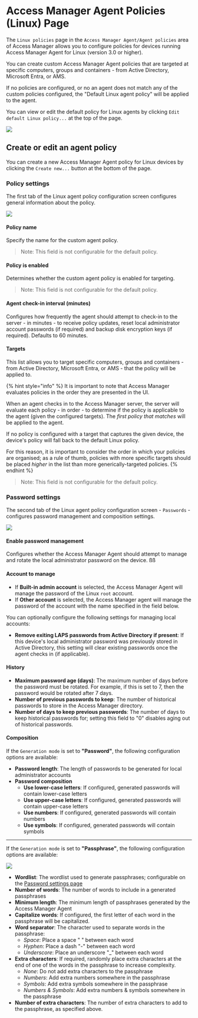 # Access Manager Agent Policies (Linux) Page

The `Linux policies` page in the `Access Manager Agent/Agent policies` area of Access Manager allows you to configure policies for devices running Access Manager Agent for Linux (version 3.0 or higher).

You can create custom Access Manager Agent policies that are targeted at specific computers, groups and containers - from Active Directory, Microsoft Entra, or AMS.

If no policies are configured, or no an agent does not match any of the custom policies configured, the "Default Linux agent policy" will be applied to the agent.

You can view or edit the default policy for Linux agents by clicking `Edit default Linux policy...` at the top of the page.

![](../../images/ui-page-access-manager-agent-agent-policies-linux-policies.png)

## Create or edit an agent policy

You can create a new Access Manager Agent policy for Linux devices by clicking the `Create new...` button at the bottom of the page.

### Policy settings
The first tab of the Linux agent policy configuration screen configures general information about the policy.

![](../../images/ui-page-access-manager-agent-agent-policies-linux-policies-edit-policy.png)

#### Policy name

Specify the name for the custom agent policy.

> Note: This field is not configurable for the default policy.

#### Policy is enabled

Determines whether the custom agent policy is enabled for targeting.

> Note: This field is not configurable for the default policy.

#### Agent check-in interval (minutes)

Configures how frequently the agent should attempt to check-in to the server - in minutes - to receive policy updates, reset local administrator account passwords (if required) and backup disk encryption keys (if required). Defaults to 60 minutes.

#### Targets

This list allows you to target specific computers, groups and containers - from Active Directory, Microsoft Entra, or AMS - that the policy will be applied to.

{% hint style="info" %}
It is important to note that Access Manager evaluates policies in the order they are presented in the UI.

When an agent checks in to the Access Manager server, the server will evaluate each policy - in order - to determine if the policy is applicable to the agent (given the configured targets). The *first policy that matches* will be applied to the agent.

If no policy is configured with a target that captures the given device, the device's policy will fall back to the default Linux policy.

For this reason, it is important to consider the order in which your policies are organised; as a rule of thumb, policies with more specific targets should be placed *higher* in the list than more generically-targeted policies.
{% endhint %}

> Note: This field is not configurable for the default policy.

### Password settings
The second tab of the Linux agent policy configuration screen - `Passwords` - configures password management and composition settings.

![](../../images/ui-page-access-manager-agent-agent-policies-linux-policies-edit-passwords.png)

#### Enable password management

Configures whether the Access Manager Agent should attempt to manage and rotate the local administrator password on the device.
ßß
#### Account to manage

* If __Built-in admin account__ is selected, the Access Manager Agent will manage the password of the Linux `root` account.
* If __Other account__ is selected, the Access Manager agent will manage the password of the account with the name specified in the field below.

You can optionally configure the following settings for managing local accounts:

* __Remove exiting LAPS passwords from Active Directory if present__: If this device's local administrator password was previously stored in Active Directory, this setting will clear existing passwords once the agent checks in (if applicable).

#### History

* __Maximum password age (days)__: The maximum number of days before the password must be rotated. For example, if this is set to 7, then the password would be rotated after 7 days.
* __Number of previous passwords to keep__: The number of historical passwords to store in the Access Manager directory.
* __Number of days to keep previous passwords__: The number of days to keep historical passwords for; setting this field to "0" disables aging out of historical passwords.

#### Composition

If the `Generation mode` is set to __"Password"__, the following configuration options are available:

* __Password length__: The length of passwords to be generated for local administrator accounts
* __Password composition__
    * __Use lower-case letters__: If configured, generated passwords will contain lower-case letters
    * __Use upper-case letters__: If configured, generated passwords will contain upper-case letters
    * __Use numbers__: If configured, generated passwords will contain numbers
    * __Use symbols__: If configured, generated passwords will contain symbols

---

If the `Generation mode` is set to __"Passphrase"__, the following configuration options are available:

![](../../images/ui-page-access-manager-agent-agent-policies-windows-policies-edit-passwords-passphrase.png)

* __Wordlist__: The wordlist used to generate passphrases; configurable on the [Password settings page](access-manager-agent-password-settings-page.md)
* __Number of words__: The number of words to include in a generated passphrases
* __Minimum length__: The minimum length of passphrases generated by the Access Manager Agent
* __Capitalize words__: If configured, the first letter of each word in the passphrase will be capitalized.
* __Word separator__: The character used to separate words in the passphrase:
    * *Space*: Place a space " " between each word
    * *Hyphen*: Place a dash "-" between each word
    * *Underscore*: Place an underscore "_" between each word
* __Extra characters__: If required, randomly place extra characters at the end of one of the words in the passphrase to increase complexity.
    * *None*: Do not add extra characters to the passphrase
    * *Numbers*: Add extra numbers somewhere in the passphrase
    * *Symbols*: Add extra symbols somewhere in the passphrase
    * *Numbers & Symbols*: Add extra numbers & symbols somewhere in the passphrase
* __Number of extra characters__: The number of extra characters to add to the passphrase, as specified above.